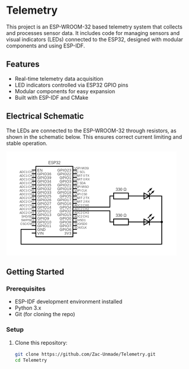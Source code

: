 # Telemetry
This project is an ESP-WROOM-32 based telemetry system that collects and processes sensor data. It includes code for managing sensors and visual indicators (LEDs) connected to the ESP32, designed with modular components and using ESP-IDF.

## Features
- Real-time telemetry data acquisition
- LED indicators controlled via ESP32 GPIO pins
- Modular components for easy expansion
- Built with ESP-IDF and CMake

## Electrical Schematic
The LEDs are connected to the ESP-WROOM-32 through resistors, as shown in the schematic below. This ensures correct current limiting and stable operation.

![Step 1](circuit_esp_telemetry.png)


## Getting Started
### Prerequisites
- ESP-IDF development environment installed
- Python 3.x
- Git (for cloning the repo)

### Setup
1. Clone this repository:
   ```bash
   git clone https://github.com/Zac-Unmade/Telemetry.git
   cd Telemetry



